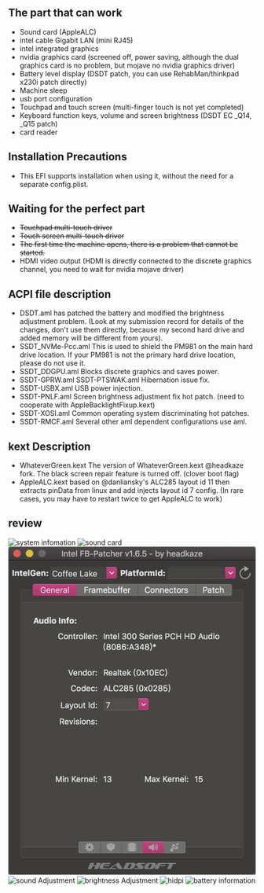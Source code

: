 ## The part that can work
* Sound card (AppleALC)
* intel cable Gigabit LAN (mini RJ45)
* intel integrated graphics
* nvidia graphics card (screened off, power saving, although the dual graphics card is no problem, but mojave no nvidia graphics driver)
* Battery level display (DSDT patch, you can use RehabMan/thinkpad x230i patch directly)
* Machine sleep
* usb port configuration
* Touchpad and touch screen (multi-finger touch is not yet completed)
* Keyboard function keys, volume and screen brightness (DSDT EC _Q14, _Q15 patch)
* card reader

## Installation Precautions
* This EFI supports installation when using it, without the need for a separate config.plist.

## Waiting for the perfect part
* ~~Touchpad multi-touch driver~~
* ~~Touch screen multi-touch driver~~
* ~~The first time the machine opens, there is a problem that cannot be started.~~
* HDMI video output (HDMI is directly connected to the discrete graphics channel, you need to wait for nvidia mojave driver)

## ACPI file description
* DSDT.aml has patched the battery and modified the brightness adjustment problem. (Look at my submission record for details of the changes, don't use them directly, because my second hard drive and added memory will be different from yours).
* SSDT_NVMe-Pcc.aml This is used to shield the PM981 on the main hard drive location. If your PM981 is not the primary hard drive location, please do not use it.
* SSDT_DDGPU.aml Blocks discrete graphics and saves power.
* SSDT-GPRW.aml SSDT-PTSWAK.aml Hibernation issue fix.
* SSDT-USBX.aml USB power injection.
* SSDT-PNLF.aml Screen brightness adjustment fix hot patch. (need to cooperate with AppleBacklightFixup.kext)
* SSDT-XOSI.aml Common operating system discriminating hot patches.
* SSDT-RMCF.aml Several other aml dependent configurations use aml.

## kext Description
* WhateverGreen.kext The version of WhateverGreen.kext @headkaze fork. The black screen repair feature is turned off. (clover boot flag)
* AppleALC.kext based on @danliansky's ALC285 layout id 11 then extracts pinData from linux and add injects layout id 7 config. (In rare cases, you may have to restart twice to get AppleALC to work)

## review
![system infomation](https://github.com/zysuper/Thinkpad-X1-extreme-EFI/raw/master/screenshot/WX20181112-135012%402x.png)
![sound card](https://github.com/zysuper/Thinkpad-X1-extreme-EFI/raw/master/screenshot/WX20181112-135132%402x.png)
![sound card information](https://github.com/zysuper/Thinkpad-X1-extreme-EFI/raw/master/screenshot/WX20181120-160913%402x.png)
![sound Adjustment](https://raw.githubusercontent.com/zysuper/Thinkpad-X1-extreme-EFI/master/screenshot/WX20181112-135224%402x.png)
![brightness Adjustment](https://github.com/zysuper/Thinkpad-X1-extreme-EFI/raw/master/screenshot/WX20181112-135216%402x.png)
![hidpi](https://github.com/zysuper/Thinkpad-X1-extreme-EFI/raw/master/screenshot/WX20181112-135157%402x.png)
![battery information](https://github.com/zysuper/Thinkpad-X1-extreme-EFI/raw/master/screenshot/WX20181112-135103%402x.png)
